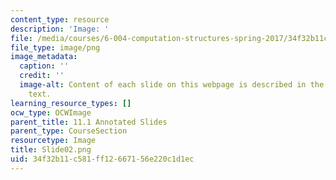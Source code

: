 ```yaml
---
content_type: resource
description: 'Image: '
file: /media/courses/6-004-computation-structures-spring-2017/34f32b11c581ff12667156e220c1d1ec_Slide02.png
file_type: image/png
image_metadata:
  caption: ''
  credit: ''
  image-alt: Content of each slide on this webpage is described in the surrounding
    text.
learning_resource_types: []
ocw_type: OCWImage
parent_title: 11.1 Annotated Slides
parent_type: CourseSection
resourcetype: Image
title: Slide02.png
uid: 34f32b11-c581-ff12-6671-56e220c1d1ec
---
```

